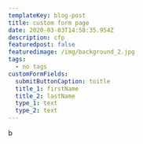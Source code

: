```yaml
---
templateKey: blog-post
title: custom form page
date: 2020-03-03T14:58:35.954Z
description: cfp
featuredpost: false
featuredimage: /img/background_2.jpg
tags:
  - no tags
customFormFields:
  submitButtonCaption: toitle
  title_1: firstName
  title_2: lastName
  type_1: text
  type_2: text
---
```

b
